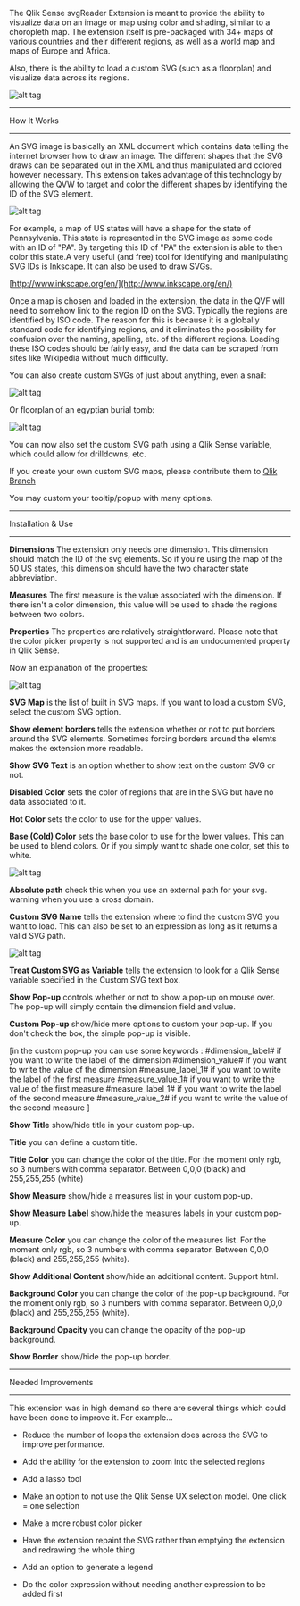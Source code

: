 The Qlik Sense svgReader Extension is meant to provide the ability to visualize data on an image or map using color and shading, similar to a choropleth map.  The extension itself is pre-packaged with 34+ maps of various countries and their different regions, as well as a world map and maps of Europe and Africa. 

Also, there is the ability to load a custom SVG (such as a floorplan) and visualize data across its regions. 


![alt tag](https://raw.githubusercontent.com/brianwmunz/svgReader-QlikSense/master/screenshots/screenCap.gif)



*********************************
How It Works
*********************************



An SVG image is basically an XML document which contains data telling the internet browser how to draw an image. The different shapes that the SVG draws can be separated out in the XML and thus manipulated and colored however necessary. This extension takes advantage of this technology by allowing the QVW to target and color the different shapes by identifying the ID of the SVG element. 



![alt tag](https://raw.githubusercontent.com/brianwmunz/svgReader-QlikSense/master/screenshots/selections.gif)



For example, a map of US states will have a shape for the state of Pennsylvania. This state is represented in the SVG image as some code with an ID of "PA". By targeting this ID of "PA" the extension is able to then color this state.A very useful (and free) tool for identifying and manipulating SVG IDs is Inkscape.  It can also be used to draw SVGs.



[http://www.inkscape.org/en/](http://www.inkscape.org/en/)



Once a map is chosen and loaded in the extension, the data in the QVF will need to somehow link to the region ID on the SVG. Typically the regions are identified by ISO code. The reason for this is because it is a globally standard code for identifying regions, and it eliminates the possibility for confusion over the naming, spelling, etc. of the different regions. Loading these ISO codes should be fairly easy, and the data can be scraped from sites like Wikipedia without much difficulty.



You can also create custom SVGs of just about anything, even a snail:



![alt tag](https://raw.githubusercontent.com/brianwmunz/svgReader-QlikSense/master/screenshots/snail.png)


Or floorplan of an egyptian burial tomb:



![alt tag](https://raw.githubusercontent.com/brianwmunz/svgReader-QlikSense/master/screenshots/mastaba.png)


You can now also set the custom SVG path using a Qlik Sense variable, which could allow for drilldowns, etc.



If you create your own custom SVG maps, please contribute them to [Qlik Branch](http://branch.qlik.com)


You may custom your tooltip/popup with many options.



*********************************
Installation & Use
*********************************


**Dimensions**
The extension only needs one dimension.  This dimension should match the ID of the svg elements.  So if you're using the map of the 50 US states, this dimension should have the two character state abbreviation.



**Measures**
The first measure is the value associated with the dimension.  If there isn't a color dimension, this value will be used to shade the regions between two colors.



**Properties**
The properties are relatively straightforward.  Please note that the color picker property is not supported and is an undocumented property in Qlik Sense. 


Now an explanation of the properties:

![alt tag](https://raw.githubusercontent.com/brianwmunz/svgReader-QlikSense/master/screenshots/propsnormal.png)



**SVG Map** is the list of built in SVG maps.  If you want to load a custom SVG, select the custom SVG option.



**Show element borders** tells the extension whether or not to put borders around the SVG elements.  Sometimes forcing borders around the elemts makes the extension more readable.



**Show SVG Text** is an option whether to show text on the custom SVG or not. 



**Disabled Color** sets the color of regions that are in the SVG but have no data associated to it.



**Hot Color** sets the color to use for the upper values.



**Base (Cold) Color** sets the base color to use for the lower values.  This can be used to blend colors.  Or if you simply want to shade one color, set this to white.



![alt tag](https://raw.githubusercontent.com/brianwmunz/svgReader-QlikSense/master/screenshots/customPath.PNG)


**Absolute path** check this when you use an external path for your svg. warning when you use a cross domain.


**Custom SVG Name** tells the extension where to find the custom SVG you want to load.  This can also be set to an expression as long as it returns a valid SVG path.



![alt tag](https://raw.githubusercontent.com/brianwmunz/svgReader-QlikSense/master/screenshots/propsCustom.png)



**Treat Custom SVG as Variable** tells the extension to look for a Qlik Sense variable specified in the Custom SVG text box. 


**Show Pop-up** controls whether or not to show a pop-up on mouse over.  The pop-up will simply contain the dimension field and value.

**Custom Pop-up** show/hide more options to custom your pop-up. If you don't check the box, the simple pop-up is visible.

[in the custom pop-up you can use some keywords :
	#dimension_label# 	if you want to write the label of the dimension
	#dimension_value# 	if you want to write the value of the dimension
	#measure_label_1# 	if you want to write the label of the first measure
	#measure_value_1#	if you want to write the value of the first measure
	#measure_label_1# 	if you want to write the label of the second measure
	#measure_value_2# 	if you want to write the value of the second measure
]

**Show Title** show/hide title in your custom pop-up.

**Title** you can define a custom title. 

**Title Color** you can change the color of the title. For the moment only rgb, so 3 numbers with comma separator. Between 0,0,0 (black) and 255,255,255 (white)

**Show Measure** show/hide a measures list in your custom pop-up.

**Show Measure Label** show/hide the measures labels in your custom pop-up.

**Measure Color** you can change the color of the measures list. For the moment only rgb, so 3 numbers with comma separator. Between 0,0,0 (black) and 255,255,255 (white).

**Show Additional Content** show/hide an additional content. Support html.

**Background Color** you can change the color of the pop-up background. For the moment only rgb, so 3 numbers with comma separator. Between 0,0,0 (black) and 255,255,255 (white).

**Background Opacity** you can change the opacity of the pop-up background.

**Show Border** show/hide the pop-up border.


*********************************
Needed Improvements
*********************************


This extension was in high demand so there are several things which could have been done to improve it.  For example...


- Reduce the number of loops the extension does across the SVG to improve performance.


- Add the ability for the extension to zoom into the selected regions


- Add a lasso tool


- Make an option to not use the Qlik Sense UX selection model.  One click = one selection


-  Make a more robust color picker


- Have the extension repaint the SVG rather than emptying the extension and redrawing the whole thing

- Add an option to generate a legend

- Do the color expression without needing another expression to be added first

